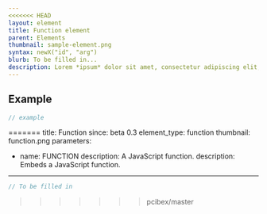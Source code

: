 ```yaml
---
<<<<<<< HEAD
layout: element
title: Function element
parent: Elements
thumbnail: sample-element.png
syntax: newX("id", "arg")
blurb: To be filled in...
description: Lorem *ipsum* dolor sit amet, consectetur adipiscing elit, sed do eiusmod tempor incididunt ut labore et dolore magna aliqua. **Ut enim ad minim veniam, quis nostrud exercitation ullamco laboris nisi ut aliquip ex ea commodo consequat.** Duis aute irure dolor in reprehenderit in voluptate velit esse cillum dolore eu fugiat nulla pariatur. Excepteur sint occaecat cupidatat non proident, sunt in culpa qui `officia deserunt` mollit anim id est laborum.
---
```


## Example
```javascript
// example
```
=======
title: Function
since: beta 0.3
element_type: function
thumbnail: function.png
parameters:
  - name: FUNCTION
    description: A JavaScript function.
description: Embeds a JavaScript function.
---

```javascript
// To be filled in
```


>>>>>>> pcibex/master
